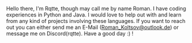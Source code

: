 Hello there, I'm Rqtte, though may call me by name Roman. I have coding experiences in Python and Java. I would love to help out with and learn from any kind of projects involving 
these languages. If you want to reach out you can either send me an E-Mail (Roman_Koltsov@outlook.de) or message me on Discord(rqtte). Have a good day :) !

